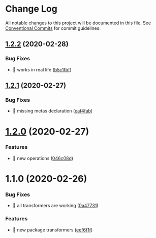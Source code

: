# Change Log

All notable changes to this project will be documented in this file.
See [Conventional Commits](https://conventionalcommits.org) for commit guidelines.

## [1.2.2](https://github.com/Inist-CNRS/ezs/compare/@ezs/transformers@1.2.1...@ezs/transformers@1.2.2) (2020-02-28)


### Bug Fixes

* 🐛 works in real life ([b5c1fbf](https://github.com/Inist-CNRS/ezs/commit/b5c1fbfc32ac2dbe871afa8ea4319da7ab647e16))





## [1.2.1](https://github.com/Inist-CNRS/ezs/compare/@ezs/transformers@1.2.0...@ezs/transformers@1.2.1) (2020-02-27)


### Bug Fixes

* 🐛 missing metas declaration ([eaf4fab](https://github.com/Inist-CNRS/ezs/commit/eaf4fab41495df9cdd30d06c9b72c83971df68e5))





# [1.2.0](https://github.com/Inist-CNRS/ezs/compare/@ezs/transformers@1.1.0...@ezs/transformers@1.2.0) (2020-02-27)


### Features

* 🎸 new operations ([046c08d](https://github.com/Inist-CNRS/ezs/commit/046c08d3c9869aa863e20f663ca8beb355088762))





# 1.1.0 (2020-02-26)


### Bug Fixes

* 🐛 all transformers are working ([0a47731](https://github.com/Inist-CNRS/ezs/commit/0a47731fa9afe323c95ca71a26d042eecde1ef50))


### Features

* 🎸 new package transformers ([eef6f1f](https://github.com/Inist-CNRS/ezs/commit/eef6f1f19adc8b26ae3990ef6c14fe7cbe280edf))
